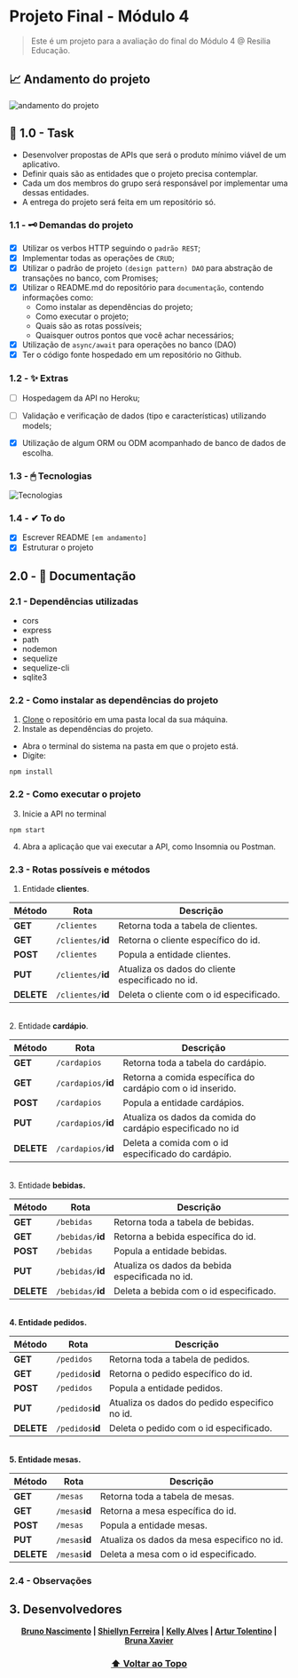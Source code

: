 #  Projeto Final - Módulo 4
> Este é um projeto para a avaliação do final do Módulo 4 @ Resilia Educação.
## 📈 Andamento do projeto  
![andamento do projeto](https://img.shields.io/badge/status-em%20andamento-yellow?style=for-the-badge&logo=appveyor)

## 📌 1.0 - Task
- Desenvolver propostas de APIs que será o produto mínimo viável de um aplicativo.
- Definir quais são as entidades que o projeto precisa contemplar.
- Cada um dos membros do grupo será responsável por implementar uma dessas entidades.
- A entrega do projeto será feita em um repositório só.

### 1.1 - 🗝 Demandas do projeto
- [X] Utilizar os verbos HTTP seguindo o ``padrão REST``;
- [X] Implementar todas as operações de ``CRUD``;
- [X] Utilizar o padrão de projeto ``(design pattern) DAO`` para abstração de transações no banco, com Promises;
- [X] Utilizar o README.md do repositório para ``documentação``, contendo informações
como:
  - Como instalar as dependências do projeto;
  - Como executar o projeto;
  - Quais são as rotas possíveis;
  - Quaisquer outros pontos que você achar necessários;
- [X] Utilização de ``async/await`` para operações no banco (DAO)
- [X] Ter o código fonte hospedado em um repositório no Github.

### 1.2 - ✨ Extras
- [ ] Hospedagem da API no Heroku;
- [ ] Validação e verificação de dados (tipo e características) utilizando models;
- [X] Utilização de algum ORM ou ODM acompanhado de banco de dados de escolha.


### 1.3 - 🖱 Tecnologias
![Tecnologias](https://skillicons.dev/icons?i=nodejs,express)

### 1.4 - ✔ To do
- [X] Escrever README ``[em andamento]``
- [X] Estruturar o projeto

## 2.0 - 📄 Documentação

### 2.1 - Dependências utilizadas
- cors
- express
- path
- nodemon
- sequelize
- sequelize-cli
- sqlite3

### 2.2 - Como instalar as dependências do projeto
1. [Clone](https://www.youtube.com/watch?v=CisK8M3K0dI&ab_channel=Geofisicando) o repositório em uma pasta local da sua máquina. 
2. Instale as dependências do projeto.
  - Abra o terminal do sistema na pasta em que o projeto está.
  - Digite:
```
npm install
```

### 2.2 - Como executar o projeto

3. Inicie a API no terminal
```
npm start
```
4. Abra a aplicação que vai executar a API, como Insomnia ou Postman.

### 2.3 - Rotas possíveis e métodos

1. Entidade <strong>clientes</strong>.

| Método | Rota | Descrição |
| ------ | ----- | ----------- |
| **GET** | `/clientes` | Retorna toda a tabela de clientes. |
| **GET** | `/clientes/`<strong>id | Retorna o cliente específico do id. |
| **POST** | `/clientes` | Popula a entidade clientes.  |
| **PUT** | `/clientes/`<strong>id | Atualiza os dados do cliente especificado no id.
| **DELETE** | `/clientes/`<strong>id | Deleta o cliente com o id especificado.
<br>
2. Entidade <strong>cardápio</strong>.

| Método | Rota | Descrição |
| ------ | ----- | ----------- |
| **GET** | `/cardapios` | Retorna toda a tabela do cardápio. |
| **GET** | `/cardapios/`<strong>id | Retorna a comida específica do cardápio com o id inserido. |
| **POST** | `/cardapios` | Popula a entidade cardápios.  |
| **PUT** | `/cardapios/`<strong>id | Atualiza os dados da comida do cardápio especificado no id
| **DELETE** | `/cardapios/`<strong>id | Deleta a comida com o id especificado do cardápio.
<br>
3. Entidade <strong>bebidas</bebidas>.

| Método | Rota | Descrição |
| ------ | ----- | ----------- |
| **GET** | `/bebidas` | Retorna toda a tabela de bebidas. |
| **GET** | `/bebidas/`<strong>id | Retorna a bebida específica do id. |
| **POST** | `/bebidas` | Popula a entidade bebidas.  |
| **PUT** | `/bebidas/`<strong>id | Atualiza os dados da bebida especificada no id.
| **DELETE** | `/bebidas/`<strong>id | Deleta a bebida com o id especificado.
<br>
4. Entidade <strong>pedidos</bebidas>.

| Método | Rota | Descrição |
| ------ | ----- | ----------- |
| **GET** | `/pedidos` | Retorna toda a tabela de pedidos. |
| **GET** | `/pedidos`<strong>id | Retorna o pedido específico do id. |
| **POST** | `/pedidos` | Popula a entidade pedidos.  |
| **PUT** | `/pedidos`<strong>id | Atualiza os dados do pedido especifico no id.
| **DELETE** | `/pedidos`<strong>id | Deleta o pedido com o id especificado.
<br>
5. Entidade <strong>mesas</bebidas>.

| Método | Rota | Descrição |
| ------ | ----- | ----------- |
| **GET** | `/mesas` | Retorna toda a tabela de mesas. |
| **GET** | `/mesas`<strong>id | Retorna a mesa específica do id. |
| **POST** | `/mesas` | Popula a entidade mesas.  |
| **PUT** | `/mesas`<strong>id | Atualiza os dados da mesa especifico no id.
| **DELETE** | `/mesas`<strong>id | Deleta a mesa com o id especificado.

### 2.4 - Observações

## 3. Desenvolvedores

<div align='center'>

[Bruno Nascimento](https://github.com/brunonasc74) | [Shiellyn Ferreira](https://github.com/ShiellynFerr) | [Kelly Alves](https://github.com/KellySanttos) | 
[Artur Tolentino](https://github.com/ArturTolentino) | [Bruna Xavier](https://github.com/bruxvr) 
  
  ### [⬆ Voltar ao Topo](#projeto-final---módulo-4)
  
  </div>
